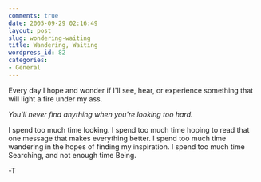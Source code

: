 ```yaml
---
comments: true
date: 2005-09-29 02:16:49
layout: post
slug: wondering-waiting
title: Wandering, Waiting
wordpress_id: 82
categories:
- General
---
```


Every day I hope and wonder if I'll see, hear, or experience something that will light a fire under my ass. 

_You'll never find anything when you're looking too hard._

I spend too much time looking.
I spend too much time hoping to read that one message that makes everything better.
I spend too much time wandering in the hopes of finding my inspiration.
I spend too much time Searching, and not enough time Being.

-T

